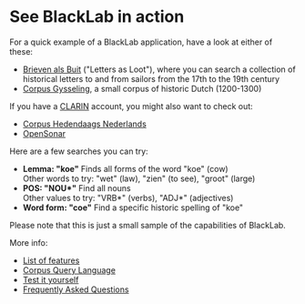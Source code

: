 # See BlackLab in action


For a quick example of a BlackLab application, have a look at either of these:

- [Brieven als Buit](http://brievenalsbuit.inl.nl/) ("Letters as Loot"), where you can search a collection of historical letters to and from sailors from the 17th to the 19th century
- [Corpus Gysseling](http://tinyurl.com/gysseling), a small corpus of historic Dutch (1200-1300)

If you have a [CLARIN](http://clarin.eu/) account, you might also want to check out:

- [Corpus Hedendaags Nederlands](http://chn.inl.nl/)
- [OpenSonar](http://opensonar.inl.nl/)

Here are a few searches you can try:

- **Lemma: "koe"** Finds all forms of the word "koe" (cow)<br/>
  Other words to try: "wet" (law), "zien" (to see), "groot" (large)
- **POS: "NOU\*"** Find all nouns<br/>
  Other values to try: "VRB\*" (verbs), "ADJ\*" (adjectives)
- **Word form: "coe"** Find a specific historic spelling of "koe"

Please note that this is just a small sample of the capabilities of BlackLab.

More info:

- [List of features](features.html)
- [Corpus Query Language](corpus-query-language.html)
- [Test it yourself](getting-started.html)
- [Frequently Asked Questions](faq.html)
